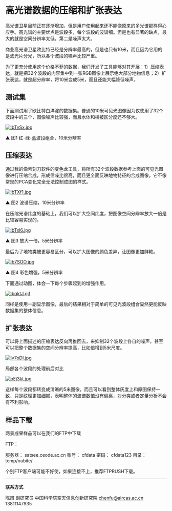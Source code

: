 

# 高光谱数据的压缩和扩张表达

高光谱卫星目前正在逐渐增加，但是用户使用起来还不能像原来的多光谱那样得心应手。高光谱的主要优点是波段多，每个波段的波谱细。但是也有显著的缺点，最大的就是空间分辨率太低，第二是噪声太大。

商业高光谱卫星欧比特已经是分辨率最高的，但是也只有10米，而且因为它用的是滤光片分光，所以各个波段的噪声比较严重。

为了更充分使用这个价格不菲的数据，我们开发了工具能够对其开展：1）压缩表达，就是把32个波段的内容集中到一张RGB图像上展示绝大部分地物信息；2）扩张表达，就是超分辨率，将10米变成5米，而且还能大幅降低噪声。

## 测试集

下面测试用了欧比特白洋淀的数据集。普通的10米可见光图像因为仅使用了32个波段中的三个，图像噪声比较强，而且水体和植被区分度还不够大。

[![IbTvSx.jpg](https://z3.ax1x.com/2021/11/19/IbTvSx.jpg)](https://imgtu.com/i/IbTvSx)

▲ 图1 红-绿-蓝波段组合，10米分辨率

## 压缩表达

通过我的像素刻刀软件的变色龙工具，将所有32个波段数据参考上面的可见光图像进行压缩合成，形成信噪比很高，而且更全面反映地物特征的合成图像。它不像常规的PCA变化完全无法控制成图的样式。

[![IbTXf1.jpg](https://z3.ax1x.com/2021/11/19/IbTXf1.jpg)](https://imgtu.com/i/IbTXf1)

▲ 图2 波谱压缩，10米分辨率

在压缩光谱纬度的基础上，我们可以扩大空间纬度，把图像空间分辨率放大一倍是比较容易实现的。

[![IbTxl6.jpg](https://z3.ax1x.com/2021/11/19/IbTxl6.jpg)](https://imgtu.com/i/IbTxl6)

▲ 图3 放大一倍，5米分辨率

最后为了地物类被更容易区分，可以扩大图像的颜色差异，让图像更加鲜艳。

[![Ib7SOO.jpg](https://z3.ax1x.com/2021/11/19/Ib7SOO.jpg)](https://imgtu.com/i/Ib7SOO)

▲ 图4 彩色增强，5米分辨率

下面通过动图，体会一下每个步骤起到的增强作用。

[![IbqktJ.gif](https://z3.ax1x.com/2021/11/19/IbqktJ.gif)](https://imgtu.com/i/IbqktJ)

同样是使用一副显示图像，最后的结果相对于简单的可见光波段组合显然更能反映数据集的整体信息。

## 扩张表达

可以将上面描述的压缩表达反向再推回去，来抑制32个波段上各自的噪声，甚至可以把整个数据集的空间分辨率提高，比如倍增到5米尺度。

[![Iv7oDI.jpg](https://z3.ax1x.com/2021/11/22/Iv7oDI.jpg)](https://imgtu.com/i/Iv7oDI)

局部各个波段的处理前后对比

[![oEj3kt.jpg](https://z3.ax1x.com/2021/11/26/oEj3kt.jpg)](https://imgtu.com/i/oEj3kt)

这样每个波段都转变成清晰的5米图像。而且可以看到整体灰度上和原图保持一致，只是纹理更加细腻，表明整体的波谱数值没有偏离，对分类或者定量分析不会有不利影响。

## 样品下载

两景成果样品可以在我们的FTP中下载

FTP：

服务器： satsee.ceode.ac.cn
账号： cfdata
密码： cfdata123
目录： temp/oubite/

个别FTP客户端可能不好使，如果连接不上，推荐FTPRUSH下载。


---

**联系方式**

陈甫 副研究员
中国科学院空天信息创新研究院
chenfu@aircas.ac.cn
13811147935



